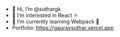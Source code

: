 - 👋 Hi, I’m @suthargk
- 👀 I’m interested in React ⚛️
- 🌱 I’m currently learning Webpack 🦄
- Portfolio: https://gauravsuthar.vercel.app
